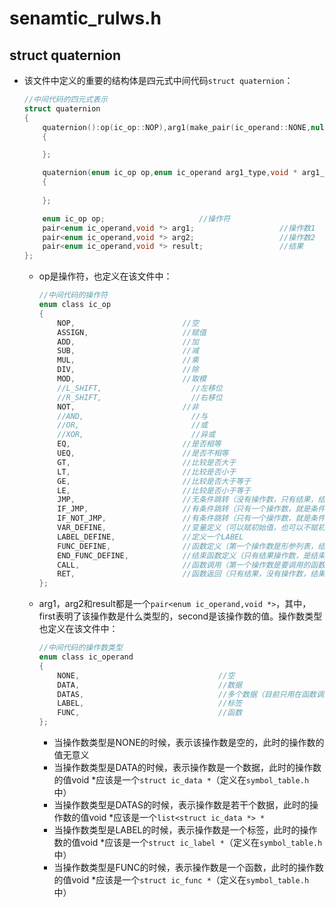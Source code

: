 # senamtic_rulws.h

## struct quaternion

*   该文件中定义的重要的结构体是四元式中间代码`struct quaternion`：

    ```c
    //中间代码的四元式表示
    struct quaternion
    {
        quaternion():op(ic_op::NOP),arg1(make_pair(ic_operand::NONE,nullptr)),arg2(make_pair(ic_operand::NONE,nullptr)),result(make_pair(ic_operand::NONE,nullptr))
        {
    
        };
    
        quaternion(enum ic_op op,enum ic_operand arg1_type,void * arg1_data,enum ic_operand arg2_type,void * arg2_data,enum ic_operand result_type,void * result_data):op(op),arg1(make_pair(arg1_type,arg1_data)),arg2(make_pair(arg2_type,arg2_data)),result(make_pair(result_type,result_data))
        {
            
        };
    
        enum ic_op op;                     //操作符
        pair<enum ic_operand,void *> arg1;                   //操作数1
        pair<enum ic_operand,void *> arg2;                   //操作数2
        pair<enum ic_operand,void *> result;                 //结果
    };
    ```

    *   op是操作符，也定义在该文件中：

        ```c
        //中间代码的操作符
        enum class ic_op
        {
            NOP,                        //空
            ASSIGN,                     //赋值
            ADD,                        //加
            SUB,                        //减
            MUL,                        //乘
            DIV,                        //除
            MOD,                        //取模
            //L_SHIFT,                    //左移位
            //R_SHIFT,                    //右移位
            NOT,                        //非
            //AND,                        //与
            //OR,                         //或
            //XOR,                        //异或
            EQ,                         //是否相等
            UEQ,                        //是否不相等
            GT,                         //比较是否大于
            LT,                         //比较是否小于
            GE,                         //比较是否大于等于
            LE,                         //比较是否小于等于
            JMP,                        //无条件跳转（没有操作数，只有结果，结果就是要跳转到的中间代码）
            IF_JMP,                     //有条件跳转（只有一个操作数，就是条件表达式，结果是要跳转到的中间代码，当条件表达式的结果不是0的时候会进行跳转）
            IF_NOT_JMP,                 //有条件跳转（只有一个操作数，就是条件表达式，结果是要跳转到的中间代码，当条件表达式的结果是0的时候会进行跳转）
            VAR_DEFINE,                 //变量定义（可以赋初始值，也可以不赋初始值）
            LABEL_DEFINE,               //定义一个LABEL
            FUNC_DEFINE,                //函数定义（第一个操作数是形参列表，结果是要定义的函数在符号表中的表项指针）
            END_FUNC_DEFINE,            //结束函数定义（只有结果操作数，是结束定义的函数在符号表中的表项指针）
            CALL,                       //函数调用（第一个操作数是要调用的函数，第二个操作数是实参列表，结果是返回值）
            RET,                        //函数返回（只有结果，没有操作数，结果就是返回值）
        };
        ```

    *   arg1，arg2和result都是一个`pair<enum ic_operand,void *>`，其中，first表明了该操作数是什么类型的，second是该操作数的值。操作数类型也定义在该文件中：

        ```c
        //中间代码的操作数类型
        enum class ic_operand
        {
            NONE,                               //空
            DATA,                               //数据
            DATAS,                              //多个数据（目前只用在函数调用CALL上）
            LABEL,                              //标签
            FUNC,                               //函数
        };
        ```

        *   当操作数类型是NONE的时候，表示该操作数是空的，此时的操作数的值无意义
        *   当操作数类型是DATA的时候，表示操作数是一个数据，此时的操作数的值void *应该是一个`struct ic_data *`（定义在`symbol_table.h`中）
        *   当操作数类型是DATAS的时候，表示操作数是若干个数据，此时的操作数的值void *应该是一个`list<struct ic_data *> *`
        *   当操作数类型是LABEL的时候，表示操作数是一个标签，此时的操作数的值void *应该是一个`struct ic_label *`（定义在`symbol_table.h`中）
        *   当操作数类型是FUNC的时候，表示操作数是一个函数，此时的操作数的值void *应该是一个`struct ic_func *`（定义在`symbol_table.h`中）